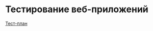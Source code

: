 # Тестирование веб-приложений
[Тест-план](https://docs.google.com/spreadsheets/d/1zRMdYDLSodr9Dqr2-GllPg-JNuMIBnv2im27iIGYlH0/edit?usp=sharing) 
